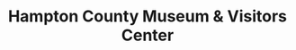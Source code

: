 ---
layout: repo
title: "Hampton County Museum & Visitors Center"
id: 2062
permalink: repos/2062/
---